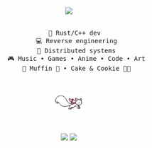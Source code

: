 <div align="center">
<img src="https://readme-typing-svg.demolab.com?font=Inconsolata&weight=500&size=50&duration=4000&pause=250&color=6b3fa0&&center=true&vCenter=true&multiline=true&repeat=false&random=false&width=1300&height=140&lines=Ohayo!;%E2%9C%A9 I'm+Daria%2C+and+here+will+be+me+projects,+he-he %E2%9C%A9" width="70%" />
<br><br> 
<pre>
    💼 Rust/C++ dev 
    💻 Reverse engineering
    📖 Distributed systems
    🎮 Music • Games • Anime • Code • Art
    🐾 Muffin 🐰 • Cake & Cookie 🐤🐥
</pre>
<br><br>
<img src="https://github.com/shiro-official/shiro-official/blob/main/assets/kyubey.gif" height="40" />
<br><br><br>
    
[![](https://img.shields.io/badge/Telegram-0088cc)](https://t.me/daybeforethesuicide)
[![](https://img.shields.io/badge/Discord-8A2BE2)](https://discord.com/users/1213940698353639476)
</div>
